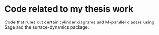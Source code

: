 # Code related to my thesis work

Code that rules out certain cylinder diagrams and M-parallel classes using Sage and the surface-dynamics package.
